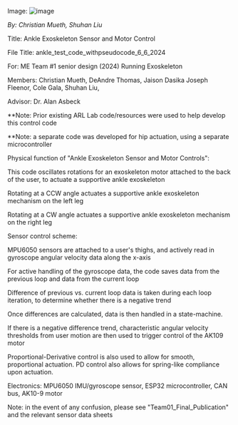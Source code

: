 Image:
![image](https://github.com/user-attachments/assets/74f07c37-bd42-4705-a625-de2fb45ee9f9)


*By: Christian Mueth, Shuhan Liu*

Title: Ankle Exoskeleton Sensor and Motor Control

File Title: ankle_test_code_withpseudocode_6_6_2024


For: ME Team #1 senior design (2024) Running Exoskeleton

Members: Christian Mueth, DeAndre Thomas, Jaison Dasika Joseph Fleenor, Cole Gala, Shuhan Liu,

Advisor: Dr. Alan Asbeck

**Note: Prior existing ARL Lab code/resources were used to help develop this control code

**Note: a separate code was developed for hip actuation, using a separate microcontroller


Physical function of "Ankle Exoskeleton Sensor and Motor Controls":

This code oscillates rotations for an exoskeleton motor attached to the back of the user, to actuate a supportive ankle exoskeleton

Rotating at a CCW angle actuates a supportive ankle exoskeleton mechanism on the left leg

Rotating at a CW angle actuates a supportive ankle exoskeleton mechanism on the right leg 


Sensor control scheme:

MPU6050 sensors are attached to a user's thighs, and actively read in gyroscope angular velocity data along the x-axis

For active handling of the gyroscope data, the code saves data from the previous loop and data from the current loop

Difference of previous vs. current loop data is taken during each loop iteration, to determine whether there is a negative trend

Once differences are calculated, data is then handled in a state-machine.

If there is a negative difference trend, characteristic angular velocity thresholds from user motion are then used to trigger control of the AK109 motor

Proportional-Derivative control is also used to allow for smooth, proportional actuation. PD control also allows for spring-like compliance upon actuation.


Electronics: MPU6050 IMU/gyroscope sensor, ESP32 microcontroller, CAN bus, AK10-9 motor

Note: in the event of any confusion, please see "Team01_Final_Publication" and the relevant sensor data sheets
